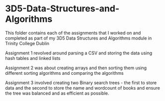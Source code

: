 # 3D5-Data-Structures-and-Algorithms

This folder contains each of the assignments that I worked on and completed as part of my 3D5 Data Structures and Algorithms module in Trinity College Dublin

Assignment 1 revolved around parsing a CSV and storing the data using hash tables and linked lists

Assignment 2 was about creating arrays and then sorting them using different sorting algorithms and comparing the algorithms

Assignment 3 involved creating two Binary search trees - the first to store data and the second to store the name and wordcount of books and ensure the tree was balanced and as efficient as possible.
